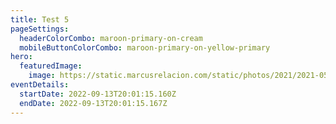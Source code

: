 ```yaml
---
title: Test 5
pageSettings:
  headerColorCombo: maroon-primary-on-cream
  mobileButtonColorCombo: maroon-primary-on-yellow-primary
hero:
  featuredImage:
    image: https://static.marcusrelacion.com/static/photos/2021/2021-05-02-12-55-PM-SONY-ILCE-7M3-4444-copyright-marcusrelacion-1.jpg
eventDetails:
  startDate: 2022-09-13T20:01:15.160Z
  endDate: 2022-09-13T20:01:15.167Z
---
```

